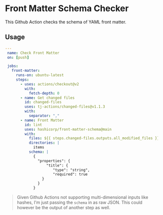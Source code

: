 # Front Matter Schema Checker

This Github Action checks the schema of YAML front matter.

## Usage

```yaml
---
 name: Check Front Matter
 on: [push]

 jobs:
   front-matter:
     runs-on: ubuntu-latest
     steps:
       - uses: actions/checkout@v2
         with:
           fetch-depth: 0
       - name: Get changed files
         id: changed-files
         uses: tj-actions/changed-files@v1.1.3
         with:
           separator: ","
       - name: Front Matter
         id: lint
         uses: hashicorp/front-matter-schema@main
         with:
           files: ${{ steps.changed-files.outputs.all_modified_files }}
           directories: |
             items
           schema: |
             {
               "properties": {
                   "title": {
                      "type": "string",
                      "required": true
                 }
               }
             }
```

> Given Github Actions not supporting multi-dimensional inputs like hashes, I'm just passing the `schema` in as raw JSON. This could however be the output of another step as well. 
